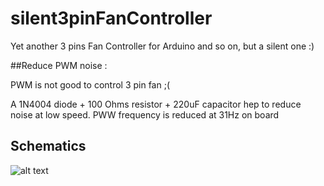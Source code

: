 # silent3pinFanController
Yet another 3 pins Fan Controller for Arduino and so on, but a silent one :)

##Reduce PWM noise :

PWM is not good to control 3 pin fan ;(

A 1N4004 diode + 100 Ohms resistor + 220uF capacitor hep to reduce noise at low speed. 
PWW frequency is reduced at 31Hz on board

## Schematics
![alt text](https://github.com/nliaudat/silent3pinFanController/raw/master/imgsfritzing.png "Board")
